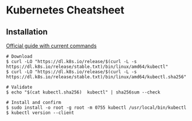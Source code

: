 
# Kubernetes Cheatsheet

## Installation

[Official guide with current commands](https://kubernetes.io/docs/tasks/tools/install-kubectl-linux/)

~~~
# Download
$ curl -LO "https://dl.k8s.io/release/$(curl -L -s https://dl.k8s.io/release/stable.txt)/bin/linux/amd64/kubectl"
$ curl -LO "https://dl.k8s.io/release/$(curl -L -s https://dl.k8s.io/release/stable.txt)/bin/linux/amd64/kubectl.sha256"

# Validate
$ echo "$(cat kubectl.sha256)  kubectl" | sha256sum --check

# Install and confirm
$ sudo install -o root -g root -m 0755 kubectl /usr/local/bin/kubectl
$ kubectl version --client
~~~

